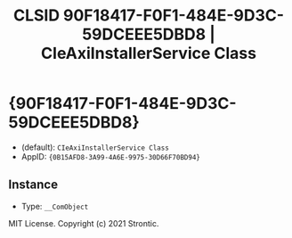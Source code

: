 ﻿---
title: "CLSID 90F18417-F0F1-484E-9D3C-59DCEEE5DBD8 | CIeAxiInstallerService Class"
excerpt: What is COM-Object CLSID 90F18417-F0F1-484E-9D3C-59DCEEE5DBD8?
---

# {90F18417-F0F1-484E-9D3C-59DCEEE5DBD8}

* (default): `CIeAxiInstallerService Class`
* AppID: `{0B15AFD8-3A99-4A6E-9975-30D66F70BD94}`

## Instance

* Type: `__ComObject`

MIT License. Copyright (c) 2021 Strontic.



